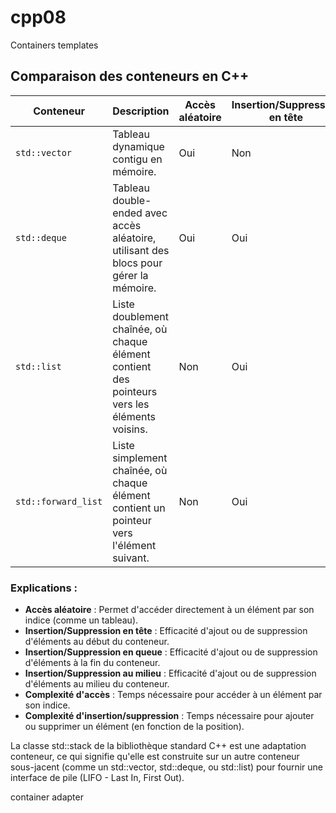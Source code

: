 # cpp08
Containers templates
## Comparaison des conteneurs en C++

| Conteneur            | Description                                                                                  | Accès aléatoire | Insertion/Suppression en tête | Insertion/Suppression en queue | Insertion/Suppression au milieu | Complexité d'accès | Complexité d'insertion/suppression |
|----------------------|----------------------------------------------------------------------------------------------|-----------------|-------------------------------|-------------------------------|-------------------------------|--------------------|----------------------------------|
| `std::vector`        | Tableau dynamique contigu en mémoire.                                                        | Oui             | Non                           | Oui                           | Oui                           | O(1)               | O(n) pour insertion/suppression au milieu |
| `std::deque`         | Tableau double-ended avec accès aléatoire, utilisant des blocs pour gérer la mémoire.        | Oui             | Oui                           | Oui                           | Oui                           | O(1)               | O(1) pour insertion/suppression en tête et en queue, O(n) pour le milieu |
| `std::list`          | Liste doublement chaînée, où chaque élément contient des pointeurs vers les éléments voisins. | Non             | Oui                           | Oui                           | Oui                           | O(n)               | O(1) pour insertion/suppression au milieu |
| `std::forward_list`  | Liste simplement chaînée, où chaque élément contient un pointeur vers l'élément suivant.   | Non             | Oui                           | Non                           | Non                           | O(n)               | O(1) pour insertion/suppression en tête |

### Explications :

- **Accès aléatoire** : Permet d'accéder directement à un élément par son indice (comme un tableau).
- **Insertion/Suppression en tête** : Efficacité d'ajout ou de suppression d'éléments au début du conteneur.
- **Insertion/Suppression en queue** : Efficacité d'ajout ou de suppression d'éléments à la fin du conteneur.
- **Insertion/Suppression au milieu** : Efficacité d'ajout ou de suppression d'éléments au milieu du conteneur.
- **Complexité d'accès** : Temps nécessaire pour accéder à un élément par son indice.
- **Complexité d'insertion/suppression** : Temps nécessaire pour ajouter ou supprimer un élément (en fonction de la position).


La classe std::stack de la bibliothèque standard C++ est une adaptation conteneur, ce qui signifie qu'elle est construite sur un autre conteneur sous-jacent (comme un std::vector, std::deque, ou std::list) pour fournir une interface de pile (LIFO - Last In, First Out).

container adapter